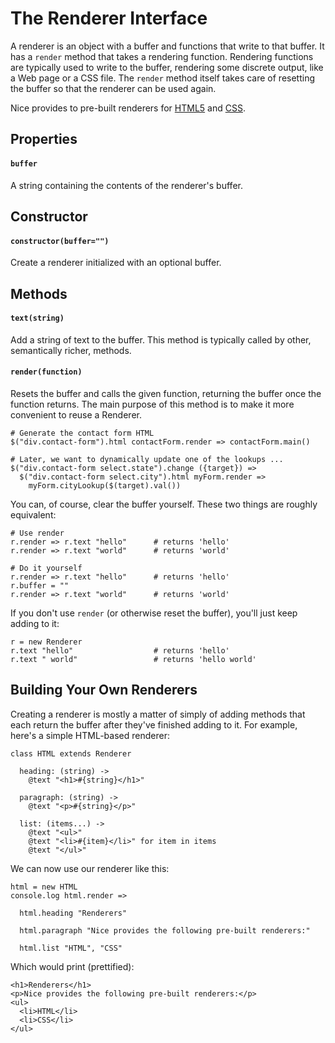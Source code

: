 # The Renderer Interface

A renderer is an object with a buffer and functions that write to that buffer. It has a `render` method that takes a rendering function. Rendering functions are typically used to write to the buffer, rendering some discrete output, like a Web page or a CSS file. The `render` method itself takes care of resetting the buffer so that the renderer can be used again.

Nice provides to pre-built renderers for [HTML5][html5] and [CSS][css].

[html5]:./html-renderer.md
[css]:./css-renderer.md

## Properties

#### `buffer`

A string containing the contents of the renderer's buffer.

## Constructor

#### `constructor(buffer="")`

Create a renderer initialized with an optional buffer.

## Methods

#### `text(string)`

Add a string of text to the buffer. This method is typically called by other, semantically richer, methods.

#### `render(function)`

Resets the buffer and calls the given function, returning the buffer once the function returns. The main purpose of this method is to make it more convenient to reuse a Renderer.

    # Generate the contact form HTML
    $("div.contact-form").html contactForm.render => contactForm.main()
  
    # Later, we want to dynamically update one of the lookups ...
    $("div.contact-form select.state").change ({target}) =>
      $("div.contact-form select.city").html myForm.render =>
        myForm.cityLookup($(target).val())  

You can, of course, clear the buffer yourself. These two things are roughly equivalent:

    # Use render
    r.render => r.text "hello"      # returns 'hello'
    r.render => r.text "world"      # returns 'world'
    
    # Do it yourself
    r.render => r.text "hello"      # returns 'hello'
    r.buffer = ""
    r.render => r.text "world"      # returns 'world'
    
If you don't use `render` (or otherwise reset the buffer), you'll just keep adding to it:

    r = new Renderer
    r.text "hello"                  # returns 'hello'
    r.text " world"                 # returns 'hello world'
    
## Building Your Own Renderers

Creating a renderer is mostly a matter of simply of adding methods that each return the buffer after they've finished adding to it. For example, here's a simple HTML-based renderer:

    class HTML extends Renderer
    
      heading: (string) ->
        @text "<h1>#{string}</h1>"
        
      paragraph: (string) ->
        @text "<p>#{string}</p>"
        
      list: (items...) ->
        @text "<ul>"
        @text "<li>#{item}</li>" for item in items
        @text "</ul>"

We can now use our renderer like this:

    html = new HTML
    console.log html.render =>
    
      html.heading "Renderers"
    
      html.paragraph "Nice provides the following pre-built renderers:"
    
      html.list "HTML", "CSS" 
      
Which would print (prettified):

    <h1>Renderers</h1>
    <p>Nice provides the following pre-built renderers:</p>
    <ul>
      <li>HTML</li>
      <li>CSS</li>
    </ul>